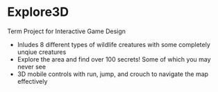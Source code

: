 # Explore3D
Term Project for Interactive Game Design
* Inludes 8 different types of wildlife creatures with some completely unqiue creatures
* Explore the area and find over 100 secrets! Some of which you may never see
* 3D mobile controls with run, jump, and crouch to navigate the map effectively
